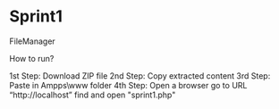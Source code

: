 # Sprint1
FileManager

How to run?

1st Step: Download ZIP file
2nd Step: Copy extracted content
3rd Step: Paste in Ampps\www folder
4th Step: Open a browser go to URL “http://localhost” find and open "sprint1.php"
